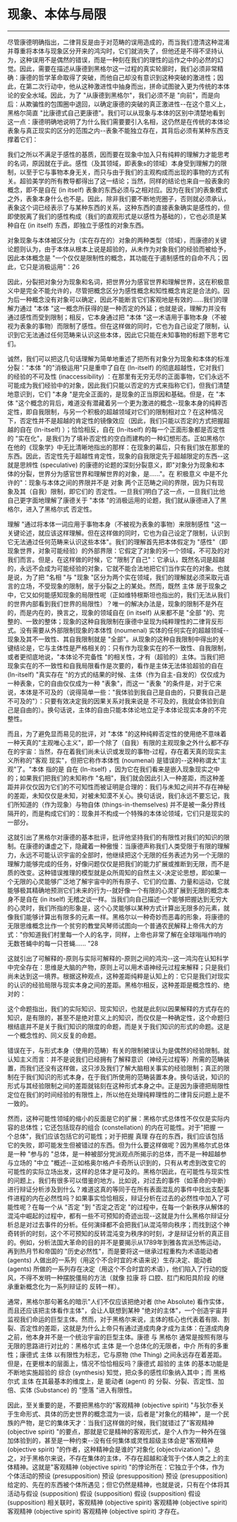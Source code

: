 # 现象、本体与局限

------

尽管康德明确指出，二律背反是由于对范畴的误用造成的，而当我们澄清这种混淆并尊重将本体与现象区分开来的鸿沟时，它们就消失了，但他还是不得不坚持认为，这种误用不是偶然的错误，而是一种刻在我们的理性的运作之中的必然的幻觉。因此，需要在描述从康德到黑格尔这一过程的真实轮廓时，我们必须非常精确：康德的哲学革命取得了突破，而他自己却没有意识到这种突破的激进性；因此，在第二次行动中，他从这种激进性中抽身而出，拼命试图驶入更为传统的本体论的安全水域。因此，为了 "从康德到黑格尔"，我们必须不是 "向前"，而是向后：从欺骗性的包围圈中退回，以确定康德的突破的真正激进性--在这个意义上，黑格尔简直 "比康德式自己更康德"。我们可以从现象与本体的区别中清楚地看到这一点：康德明确地说明了为什么我们需要要引入名相，这仍然是在传统的本体论表象与真正现实的区分的范围之内--表象不能独立存在，其背后必须有某种东西支撑着它们：

我们之所以不满足于感性的基质，因而要在现象中加入只有纯粹的理解力才能思考的名词，原因就在于此。感性（及其领域，即表象s的领域）本身受到理解力的限制，以至于它与事物本身无关，而只与由于我们的主观构成而出现的事物的方式有关。超验美学的所有教导都得出了这一结论；当然，同样的结论也来自一般表象的概念，即不是自在 (in itself) 表象的东西必须与之相对应。因为在我们的表象模式之外，表象本身什么也不是。因此，除非我们要不断地兜圈子，否则就必须承认，表象这个词已经表示了与某种东西的关系，这种东西的直接表象确实是感性的，但即使脱离了我们的感性构成（我们的直观形式是以感性为基础的），它也必须是某种自在 (in itself) 东西，即独立于感性的对象东西。

对象现象与本体被区分为（实在存在的）对象的两种类型（领域），而康德的关键论题则认为，由于本体从根本上说是超验的，从未作为对象我们的经验而被给予，因此本体概念是 "一个仅仅是限制性的概念，其功能在于遏制感性的自命不凡；因此，它只是消极运用"：26

因此，分裂把对象分为现象和名词，把世界分为感官世界和理解世界，这在积极意义中是完全不能允许的，尽管把概念区分为感性概念和知性概念肯定是合法的。因为后一种概念没有对象可以确定，因此不能断言它们客观地是有效的......我们的理解力通过 "本体 "这一概念所获得的是一种否定的外延；也就是说，理解力并没有通过感性而受到限制；相反，它本身通过把 "本体 "这一术语用于事物本身（不被视为表象的事物）而限制了感性。但在这样做的同时，它也为自己设定了限制，认识到它无法通过任何范畴来认识这些本体，因此它只能在未知事物的标题下思考它们。

诚然，我们可以把这几句话理解为简单地重述了把所有对象分为现象和本体的标准分裂："本体 "的"消极运用"只是重申了自在 (In-itself) 的彻底超越性，它对我们的经验的不可及性 (inaccessibility) ：在那里有无穷无尽的正面事物，它们永远不可能成为我们经验中的对象，因此我们只能以否定的方式来指称它们，但我们清楚地意识到，它们 "本身 "是完全正面的，是现象的正当原因和基础。但是，在 "本体 "这个概念的背后，难道没有潜藏着另一个更为激进的概念--现象本身的纯粹否定性，即自我限制，与另一个积极的超越领域对它们的限制相对立？在这种情况下，否定性并不是超越的肯定性的镜像效应（因此，我们只能以否定的方式把握超越的自在 (In-itself) ）；恰恰相反，自在 (In-itself) 的每一个正面形象都是否定性的 "实在化"，是我们为了填补否定性的空白而建构的一种幻想形态。正如黑格尔在他的《现象学》中无比清晰地指出的那样：在现象的幕后，只有我们放在那里的东西。因此，否定性先于超越性肯定性，现象的自我限定先于超越限定的东西--这就是思辨性 (speculative) 的康德的论题的深刻分裂意义，即"对象分为现象和本体的分裂，世界分为感官世界和理解世界的对象，是......"。在 积极意义 中是不允许的"：现象与本体之间的界限并不是 对象 两个正范畴之间的界限，因为只有现象及其（自我）限制，即它们的 否定性。一旦我们明白了这一点，一旦我们比他自己更字面地理解了康德关于 "本体 "的消极运用的论题，我们就从康德进入了黑格尔，进入了黑格尔式 否定性。

理解 "通过将本体一词应用于事物本身（不被视为表象的事物）来限制感性 "这一关键论述，就应该这样理解。但在这样做的同时，它也为自己设定了限制，认识到它无法通过任何范畴来认识这些本体"。我们的理解首先把本体假定为 "感性"（即现象世界，对象可能经验）的外部界限：它假定了对象的另一个领域，不可及的对我们而言。但是，在这样做的时候，它 "限制了自己"：它承认，既然名词是超越的，永远不会成为可能经验的对象，它就不能合法地把它们当作实在的对象。也就是说，为了把 "名相 "与 "现象 "区分为两个实在领域，我们的理解就必须采取元语言的立场，不受现象的限制，居于分裂之上的某处。然而，既然 主体 居于现象之中，它又如何能感知现象的局限性呢（正如维特根斯坦也指出的，我们无法从我们的世界内部看到我们世界的局限性）？唯一的解决办法是，现象的限制不是外在的，而是内在的，换言之，现象的领域自在 (in itself) 从来都不是 "全部 "的、完整的、一致的整体；现象的这种自我限制在康德中呈现为纯粹理性的二律背反形式。没有需要从外部限制现象的本体性 (noumenal) 实体的任何实在的超越领域--现象及其不一致性、其自我限制就是 "全部"。从现象的这种自我限制中得出的关键结论是，它与主体性是严格相关的：只有作为现象实在的不一致性、自我限制，或者更彻底地说，"本体论不完备性 "的相关性，才有（超验的）主体。当我们把现象实在的不一致性和自我局限看作是次要的，看作是主体无法体验超验的自在 (In-itself) "真实存在 "的方式的结果的时候、主体（作为自主-自发的）仅仅成为一种表象，它的自由仅仅成为一种 "表象"，而这一 "表象 "的条件是，对于它来说，本体是不可及的（说得简单一些："我体验到我自己是自由的，只要我自己是不可及的"）：只要有效决定我的因果关系对我来说是 不可及的，我就会体验到自己是自由的）。换句话说，主体的自由只能本体论地立足于本体论现实本身的不完整性。

而且，为了避免显而易见的批评，对 "本体 "的这种纯粹否定性的使用绝不意味着一种天真的"主观唯心主义"，即一个除了（自我）有限的主观现象之外什么都不存在的宇宙：当然，存在着我们尚未认识或发现的事物-过程，存在着天真的现实主义所称的"客观 现实"，但把它称作本体性 (noumenal) 是错误的--这种称谓太"主观"了。"本体 指的是 自在 (In-itself) ，因为它在我们看来是嵌入现象现实之中的；如果我们把我们的未知称作 "名相"，我们就会因此引入一种差距，而这种差距并非仅仅因为它们的不可知性而被证明是合理的：我们与未知之间并不存在神秘的差距，未知仅仅是未知，对被未知漠不关心。换句话说，我们永远不要忘记，我们所知道的（作为现象）与物自体 (things-in-themselves) 并不是被一条分界线隔开的，而是构成它们的：现象并不构成一个特殊的本体论领域，它们只是现实的一部分。

这就引出了黑格尔对康德的基本批评，批评他坚持我们的有限性对我们的知识的限制。在康德的谦虚之下，隐藏着一种傲慢：当康德声称我们人类受限于有限的理解力，永远不可能认识宇宙的全部时，他继续把这个无限的任务表述为另一个无限的理解力能够完成的任务，好像问题仅仅是把我们的能力扩展或推断到无限，而不是质的改变。这种错误推理的模型就是众所周知的自然主义-决定论思想，即如果一个无限的心灵能够广泛地了解宇宙中的所有原子、它们的位置、力量和运动，它就能够极其精确地预测它们未来的行为--就好像一个有限的心灵扩展到无限的概念本身不是自在 (in itself) 无稽之谈一样。当我们向自己描述一个能够把握达到无穷大的心灵时，我们所指的形象是，这个心灵能够以某种方式计算出无限多的元素，就像我们能够计算出有限多的元素一样。黑格尔以一种奇妙而恶毒的形象，将康德的无限思维概念比作一个贫穷的教堂风琴师试图向一个普通农民解释上帝伟大的方式："你知道我们村里每一个人的名字，同样，上帝也非常了解在全球嗡嗡作响的无数苍蝇中的每一只苍蝇...... "28

这就引出了可解释的-原则与实际可解释的-原则之间的鸿沟--这一鸿沟在认知科学中完全存在：思维是大脑的产物，原则上可以用术语神经元过程来解释；只是我们尚未达到这一境界。根据这种观点，这种差距纯粹是认知上的：它只是我们对现实的认识的经验局限与现实本身之间的差距。黑格尔相反，这种差距是概念性的、绝对的：

这个命题指出，我们的实际知识、现实知识，也就是此刻以因果解释的方式存在的知识，是有限的，甚至不是绝对意义上的知识，而仅仅是一种确定性，这个命题归根结底并不是关于我们知识的限度的命题，而是关于我们知识的形式的命题。这是一个概念性的、同义反复的命题。

错误在于，与形式本身（使用的范畴）有关的限制被误认为是偶然的经验限制。就认知主义而言：并不是说我们已经拥有了解释意识（神经元过程等）所需的范畴装置，而我们还没有这样做，这只涉及我们了解大脑相关事实的经验限制；真正的限制在于我们知识的形式本身，在于我们所使用的范畴装置本身。换句话说，知识的形式与其经验限制之间的差距就铭刻在这种形式本身之中。正是因为康德把局限性定位在我们的时间经验的有限性上，所以他在处理纯粹理性的二律背反问题上是不一致的。

然而，这种可能性领域的缩小的反面是它的扩展：黑格尔式总体性不仅仅是实际内容的总体性；它还包括现存的组合 (constellation) 的内在可能性。对于"把握 一个总体"，我们应该包括它的可能性；对于把握 真理 存在的东西，我们应该包括它的失败，即可能发生但被错过的东西。但为什么要这样做呢？因为黑格尔式总体是一种 "参与的 "总体，是一种被部分党派观点所揭示的总体，而不是一种超越参与立场的 "中立 "概述--正如格奥尔格卢卡奇所认识到的，只有从考虑到改变它的可能性的实际立场出发，这样的总体才是可及的。黑格尔因此，在可能性与现实性的问题上，我们有很多可以借鉴的地方。比如说，对过去的事件（如革命的中断）进行辩证分析涉及到什么？难道这真的等同于在所有表面混乱的事件中找出支配事件进程的内在必然性吗？如果事实恰恰相反，辩证分析在过去的必然性中加入了可能性呢？在每一个从 "否定 "到 "否定之否定 "的过程中，在每一个新秩序从解体的混沌中崛起的过程中，都有一些不可预知的奇迹出现--这就是为什么黑格尔辩证分析总是对过去事件的分析。任何演绎都不会把我们从混沌带向秩序；而找到这个神奇转折的时刻，这个不可预知的反转混沌变为秩序的时刻，才是辩证分析的真正目的。例如，分析法国大革命的目的并不是要揭示从1789年到雅各宾派恐怖运动，再到热月节和帝国的 "历史必然性"，而是要将这一继承过程重构为术语能动者 (agents) 人做出的一系列（用这个不合时宜的术语来说）生存决定、能动者 (agents) 所做的一系列存在决定（用这个不合时宜的术语），他们陷入了行动的旋风，不得不发明一种摆脱僵局的方法（就像 拉康 将 口腔、肛门和阳具阶段 的继承重新概念化为一系列辩证的 反转一样）。

通常，黑格尔那句著名的暗示"人们不仅应该把绝对者 (the Absolute) 看作实体，而且还应该把主体看作主体"，会让人联想到某种 "绝对的主体"，一个创造宇宙并监视我们命运的巨型主体。然而，对于黑格尔来说，主体的核心也代表着有限、割裂、否定性的差距，这就是为什么上帝只有通过道成肉身才成为主体：在道成肉身之前，他本身并不是一个统治宇宙的巨型主体。康德 与 黑格尔 通常是按照有限与无限的思路进行对比的：黑格尔式 主体 是一个总体化的无限者，中介 所有的多重性；康德式 主体 以有限性为标志，它与原物 (the Thing) 之间永远存在着差距。但是，在更根本的层面上，情况不恰恰相反吗？康德式 超验的 主体 的基本功能是不断地实施超验的 综合 (synthesis) 知觉，把众多的感性印象纳入其中；而 黑格尔式 主体 在其最基本的维度上，是 能动者 (agent) 的 分裂、分裂、否定性、加倍、实体 (Substance) 的 "堕落 "进入有限性。

因此，至关重要的是，不要把黑格尔的"客观精神 (objective spirit) "与狄尔泰关于生命形式、具体的历史世界的概念混为一谈，后者是"对象化的精神"，是一个民族的产物，是它的集体天才：当我们这样做的时候，我们就错过了"客观精神 (objective spirit) "的要点，那就是它是精神的客观形式，是个人作为一种外在强加体验到的，甚至是一种约束--没有任何集体或灵性超级主体会是"客观精神 (objective spirit) "的作者，这种精神会是谁的"对象化 (objectivization) "。总之，对于黑格尔来说，不存在集体的主体，不存在超越和凌驾于个体人类之上的主体精神。这就是"客观精神 (objective spirit) "的悖论所在：它独立于个体，作为个体活动的预设 (presupposition) 预设 (presupposition) 预设 (presupposition) 给定的、先在的东西被个体所遇见；但它仍然是精神，也就是说，只有在个体将其活动与假设 (supposition) 假设 (supposition) 假设 (supposition) 假设 (supposition) 相关联时，客观精神 (objective spirit) 客观精神 (objective spirit) 客观精神 (objective spirit) 客观精神 (objective spirit) 才存在。
